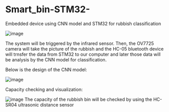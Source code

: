 # Smart_bin-STM32-
Embedded device using CNN model and STM32 for rubbish classification

![image](https://github.com/user-attachments/assets/db4b598a-27d2-4d95-ae5d-68c90999a90e)

The system will be triggered by the infrared sensor. Then, the OV7725 camera will take the picture of the rubbish and the 
HC-05 bluetooth device will trnsfer the data from STM32 to our computer and later those data will be analysis by the CNN
model for classification. 

Below is the design of the CNN model:

![image](https://github.com/user-attachments/assets/c5d07238-c987-4b89-82d4-d8639c74e177)

Capacity checking and visualization:

![image](https://github.com/user-attachments/assets/6a05f2c1-c515-4900-b6a8-35d55f84889e)
The capacity of the rubbish bin will be checked by using the HC-SR04 ultrasonic distance sensor
